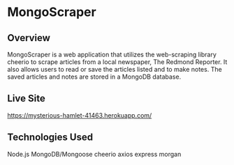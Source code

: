 # MongoScraper

## Overview

MongoScraper is a web application that utilizes the web-scraping library cheerio to scrape articles from a local newspaper, The Redmond Reporter. It also allows users to read or save the articles listed and to make notes. The saved articles and notes are stored in a MongoDB database.
## Live Site
https://mysterious-hamlet-41463.herokuapp.com/ 

## Technologies Used
Node.js
MongoDB/Mongoose
cheerio
axios
express
morgan




